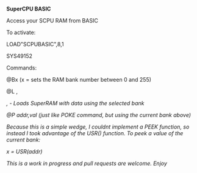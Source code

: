 **SuperCPU BASIC**

Access your SCPU RAM from BASIC

To activate:

LOAD"SCPUBASIC",8,1

SYS49152

Commands:

@Bx  (x = sets the RAM bank number between 0 and 255)

@L <filename>,<address>,<drive>  - Loads SuperRAM with data using the selected bank

@P addr,val  (just like POKE command, but using the current bank above)

Because this is a simple wedge, I couldnt implement a PEEK function, so instead I
took advantage of the USR() function.  To peek a value of the current bank:

x = USR(addr)

This is a work in progress and pull requests are welcome.  Enjoy

